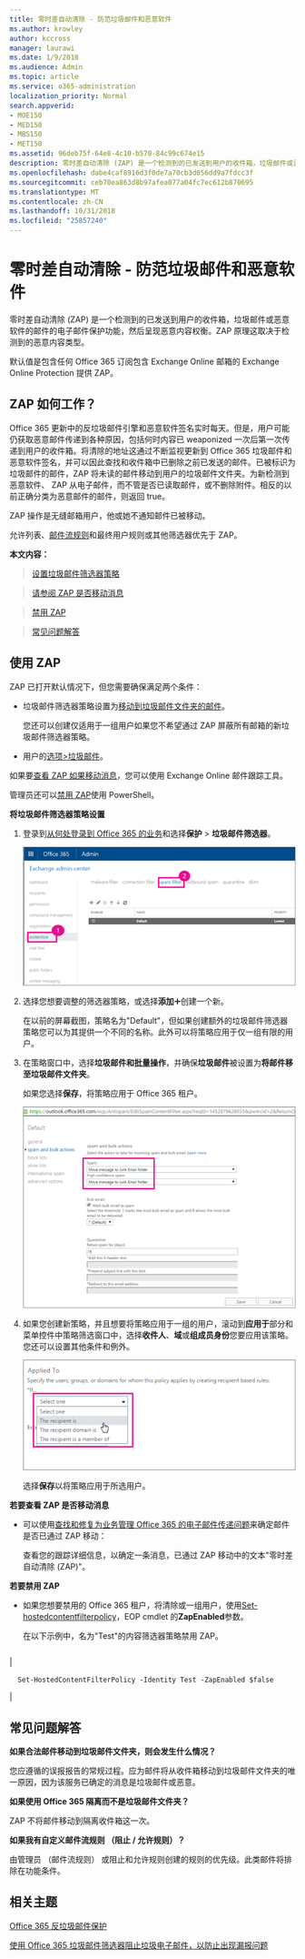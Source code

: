 ```yaml
---
title: 零时差自动清除 - 防范垃圾邮件和恶意软件
ms.author: krowley
author: kccross
manager: laurawi
ms.date: 1/9/2018
ms.audience: Admin
ms.topic: article
ms.service: o365-administration
localization_priority: Normal
search.appverid:
- MOE150
- MED150
- MBS150
- MET150
ms.assetid: 96deb75f-64e8-4c10-b570-84c99c674e15
description: 零时差自动清除 (ZAP) 是一个检测到的已发送到用户的收件箱，垃圾邮件或恶意软件的邮件的电子邮件保护功能，然后呈现恶意内容权衡。ZAP 原理这取决于检测到的恶意内容类型。
ms.openlocfilehash: dabe4caf8916d3f0de7a70cb3d056dd9a7fdcc3f
ms.sourcegitcommit: ceb70ea863d8b97afea077a04fc7ec612b870695
ms.translationtype: MT
ms.contentlocale: zh-CN
ms.lasthandoff: 10/31/2018
ms.locfileid: "25857240"
---
```

# <a name="zero-hour-auto-purge---protection-against-spam-and-malware"></a>零时差自动清除 - 防范垃圾邮件和恶意软件

零时差自动清除 (ZAP) 是一个检测到的已发送到用户的收件箱，垃圾邮件或恶意软件的邮件的电子邮件保护功能，然后呈现恶意内容权衡。ZAP 原理这取决于检测到的恶意内容类型。
  
默认值是包含任何 Office 365 订阅包含 Exchange Online 邮箱的 Exchange Online Protection 提供 ZAP。
  
## <a name="how-does-zap-work"></a>ZAP 如何工作？

Office 365 更新中的反垃圾邮件引擎和恶意软件签名实时每天。但是，用户可能仍获取恶意邮件传递到各种原因，包括何时内容已 weaponized 一次后第一次传递到用户的收件箱。将清除的地址这通过不断监视更新到 Office 365 垃圾邮件和恶意软件签名，并可以因此查找和收件箱中已删除之前已发送的邮件。已被标识为垃圾邮件的邮件，ZAP 将未读的邮件移动到用户的垃圾邮件文件夹。为新检测到恶意软件、 ZAP 从电子邮件，而不管是否已读取邮件，或不删除附件。相反的以前正确分类为恶意邮件的邮件，则返回 true。
  
ZAP 操作是无缝邮箱用户，他或她不通知邮件已被移动。
  
允许列表、[邮件流规则](https://go.microsoft.com/fwlink/p/?LinkId=722755)和最终用户规则或其他筛选器优先于 ZAP。
  
 **本文内容：**
  
> [设置垃圾邮件筛选器策略](zero-hour-auto-purge.md#BK_SetSpam)
    
> [请参阅 ZAP 是否移动消息](zero-hour-auto-purge.md#BK_DidZAPMove)
    
> [禁用 ZAP](zero-hour-auto-purge.md#BK_Posh)
    
> [常见问题解答](zero-hour-auto-purge.md#BK_FAQ)
    
## <a name="working-with-zap"></a>使用 ZAP

ZAP 已打开默认情况下，但您需要确保满足两个条件：
  
- 垃圾邮件筛选器策略设置为[移动到垃圾邮件文件夹的邮件](zero-hour-auto-purge.md#BK_SetSpam)。
    
    您还可以创建仅适用于一组用户如果您不希望通过 ZAP 屏蔽所有邮箱的新垃圾邮件筛选器策略。
    
- 用户的[选项\>垃圾邮件](https://support.office.com/article/068FA430-F8D7-4518-A8DA-8BC74958F05F)。
    
如果要[查看 ZAP 如果移动消息](zero-hour-auto-purge.md#BK_DidZAPMove)，您可以使用 Exchange Online 邮件跟踪工具。
  
管理员还可以[禁用 ZAP](zero-hour-auto-purge.md#BK_Posh)使用 PowerShell。 
  
 **将垃圾邮件筛选器策略设置**
  
1. 登录到[从何处登录到 Office 365 的业务](https://support.office.com/article/e9eb7d51-5430-4929-91ab-6157c5a050b4)和选择**保护** \> **垃圾邮件筛选器**。 
    
    ![在 EAC 中，选择保护，然后垃圾邮件筛选器](media/0463c879-63fa-4a6c-9b03-e980d5ef3954.PNG)
  
2. 选择您想要调整的筛选器策略，或选择**添加**![添加图标](media/8ee52980-254b-440b-99a2-18d068de62d3.gif)创建一个新。 
    
    在以前的屏幕截图，策略名为"Default"，但如果创建额外的垃圾邮件筛选器策略您可以为其提供一个不同的名称。此外可以将策略应用于仅一组有限的用户。
    
3. 在策略窗口中，选择**垃圾邮件和批量操作**，并确保**垃圾邮件**被设置为**将邮件移至垃圾邮件文件夹**。 
    
    如果您选择**保存**，将策略应用于 Office 365 租户。 
    
    ![设置垃圾邮件和批量操作以将邮件移至垃圾邮件文件夹](media/4332cfb3-89e1-48ba-8da8-9286f2fa1089.PNG)
  
4. 如果您创建新策略，并且想要将策略应用于一组的用户，滚动到**应用于**部分和菜单控件中策略筛选窗口中，选择**收件人**、**域**或**组成员身份**您要应用该策略。您还可以设置其他条件和例外。 
    
    ![在应用于部分中，选择收件人](media/19ca10db-c0f4-432c-b3de-ad4101a23de6.PNG)
  
    选择**保存**以将策略应用于所选用户。 
    
 **若要查看 ZAP 是否移动消息**
  
- 可以使用[查找和修复为业务管理 Office 365 的电子邮件传递问题](https://support.office.com/article/e7758b99-1896-41db-bf39-51e2dba21de6)来确定邮件是否已通过 ZAP 移动： 
    
    查看您的跟踪详细信息，以确定一条消息，已通过 ZAP 移动中的文本"零时差自动清除 (ZAP)"。
    
 **若要禁用 ZAP**
  
- 如果您想要禁用的 Office 365 租户，将清除或一组用户，使用[Set-hostedcontentfilterpolicy](https://go.microsoft.com/fwlink/p/?LinkId=722758)，EOP cmdlet 的**ZapEnabled**参数。
    
    在以下示例中，名为"Test"的内容筛选器策略禁用 ZAP。
    
||
|:-----|
|
```
  Set-HostedContentFilterPolicy -Identity Test -ZapEnabled $false
```

|
   
## <a name="faq"></a>常见问题解答
<a name="BK_FAQ"> </a>

 **如果合法邮件移动到垃圾邮件文件夹，则会发生什么情况？**
  
您应遵循的误报报告的常规过程。应为邮件将从收件箱移动到垃圾邮件文件夹的唯一原因，因为该服务已确定的消息是垃圾邮件或恶意。
  
 **如果使用 Office 365 隔离而不是垃圾邮件文件夹？**
  
ZAP 不将邮件移动到隔离收件箱这一次。
  
 **如果我有自定义邮件流规则 （阻止 / 允许规则）？**
  
由管理员 （邮件流规则） 或阻止和允许规则创建的规则的优先级。此类邮件将排除在功能条件。
  
## <a name="related-topics"></a>相关主题
<a name="BK_FAQ"> </a>

[Office 365 反垃圾邮件保护](anti-spam-protection.md)
  
[使用 Office 365 垃圾邮件筛选器阻止垃圾电子邮件，以防止出现漏报问题](block-email-spam-to-prevent-false-negatives.md)
  

